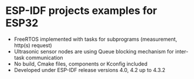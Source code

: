 # ESP-IDF projects examples for ESP32
* FreeRTOS implemented with tasks for subprograms (measurement, http(s) request)
* Ultrasonic sensor nodes are using Queue blocking mechanism for inter-task communication
* No build, Cmake files, components or Kconfig included
* Developed under ESP-IDF release versions 4.0, 4.2 up to 4.3.2
